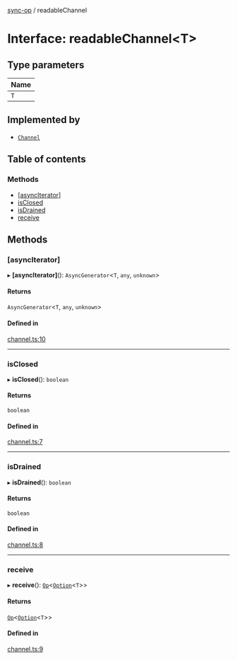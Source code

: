 [sync-op](../README.md) / readableChannel

# Interface: readableChannel<T\>

## Type parameters

| Name |
| :------ |
| `T` |

## Implemented by

- [`Channel`](../classes/Channel.md)

## Table of contents

### Methods

- [[asyncIterator]](readableChannel.md#[asynciterator])
- [isClosed](readableChannel.md#isclosed)
- [isDrained](readableChannel.md#isdrained)
- [receive](readableChannel.md#receive)

## Methods

### [asyncIterator]

▸ **[asyncIterator]**(): `AsyncGenerator`<`T`, `any`, `unknown`\>

#### Returns

`AsyncGenerator`<`T`, `any`, `unknown`\>

#### Defined in

[channel.ts:10](https://github.com/dhcmrlchtdj/sync-op/blob/165e48c/src/channel.ts#L10)

___

### isClosed

▸ **isClosed**(): `boolean`

#### Returns

`boolean`

#### Defined in

[channel.ts:7](https://github.com/dhcmrlchtdj/sync-op/blob/165e48c/src/channel.ts#L7)

___

### isDrained

▸ **isDrained**(): `boolean`

#### Returns

`boolean`

#### Defined in

[channel.ts:8](https://github.com/dhcmrlchtdj/sync-op/blob/165e48c/src/channel.ts#L8)

___

### receive

▸ **receive**(): [`Op`](../classes/Op.md)<[`Option`](../README.md#option)<`T`\>\>

#### Returns

[`Op`](../classes/Op.md)<[`Option`](../README.md#option)<`T`\>\>

#### Defined in

[channel.ts:9](https://github.com/dhcmrlchtdj/sync-op/blob/165e48c/src/channel.ts#L9)
